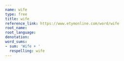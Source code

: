 ```yaml
---
name: wife
type: free
title: wife
reference_link: https://www.etymonline.com/word/wife
root_name: 
root_language: 
denotation: 
word_sums:
- sum: 'Wife + '
  respelling: wife
---
```

